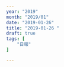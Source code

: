 ```yaml
---
year: "2019"
month: "2019/01"
date: "2019-01-26"
title: "2019-01-26 "
draft: true
tags: [
    "日報"
]

---
```


